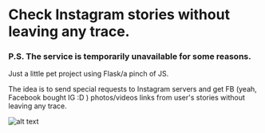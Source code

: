 # Check Instagram stories without leaving any trace.
### P.S. The service is temporarily unavailable for some reasons.

Just a little pet project using Flask/a pinch of JS.

The idea is to send special requests to Instagram servers and get FB (yeah, Facebook bought IG :D ) photos/videos links from user's stories without leaving any trace. 


![alt text](https://github.com/ge6rgii/anonstory_flask/blob/master/static/1.png)
